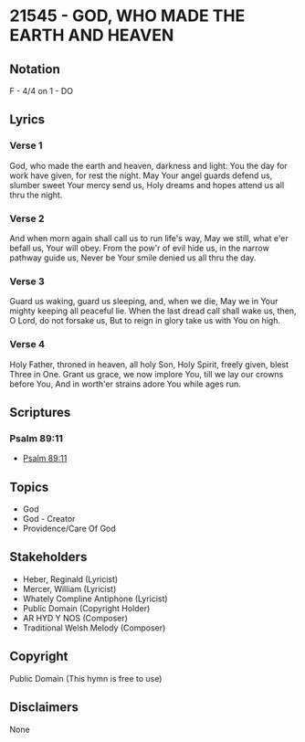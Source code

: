 # 21545 - GOD, WHO MADE THE EARTH AND HEAVEN

## Notation

F - 4/4 on 1 - DO

## Lyrics

### Verse 1

God, who made the earth and heaven, darkness and light: You the day for work have given, for rest the night. May Your angel guards defend us, slumber sweet Your mercy send us, Holy dreams and hopes attend us all thru the night.





### Verse 2

And when morn again shall call us to run life's way, May we still, what e'er befall us, Your will obey. From the pow'r of evil hide us, in the narrow pathway guide us, Never be Your smile denied us all thru the day.

### Verse 3

Guard us waking, guard us sleeping, and, when we die, May we in Your mighty keeping all peaceful lie. When the last dread call shall wake us, then, O Lord, do not forsake us, But to reign in glory take us with You on high.

### Verse 4

Holy Father, throned in heaven, all holy Son, Holy Spirit, freely given, blest Three in One. Grant us grace, we now implore You, till we lay our crowns before You, And in worth'er strains adore You while ages run.


## Scriptures

### Psalm 89:11

- [Psalm 89:11](https://www.biblegateway.com/passage/?search=Psalm%2089%3A11)


## Topics

- God
- God - Creator
- Providence/Care Of God

## Stakeholders

- Heber, Reginald (Lyricist)
- Mercer, William  (Lyricist)
- Whately Compline Antiphone (Lyricist)
- Public Domain (Copyright Holder)
- AR HYD Y NOS (Composer)
- Traditional Welsh Melody (Composer)

## Copyright

Public Domain
(This hymn is free to use)

## Disclaimers

None

